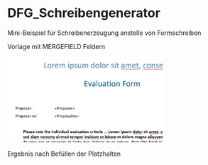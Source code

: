 # DFG_Schreibengenerator
Mini-Beispiel für Schreibenerzeugung anstelle von Formschreiben

Vorlage mit MERGEFIELD Feldern

<img src="word_template.JPG" width="350" title="Vorlagedatei in Word mit MERGEFIELD FEldern">

Ergebnis nach Befüllen der Platzhalten


